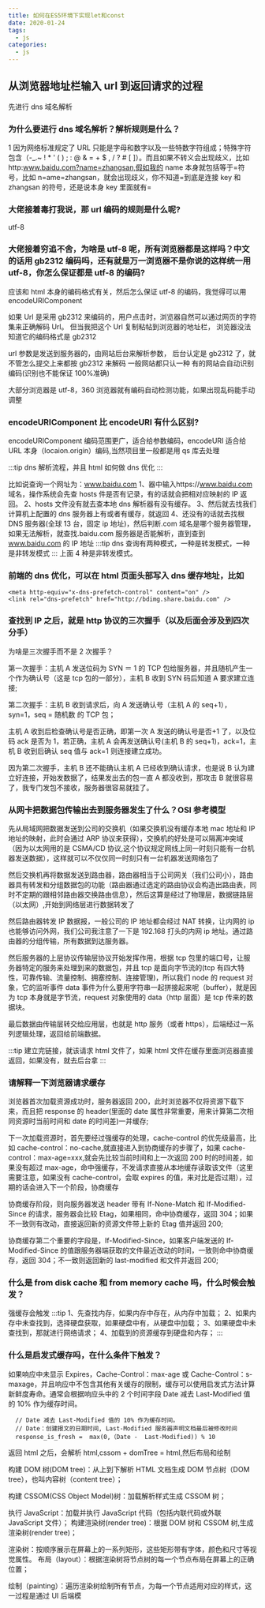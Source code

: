 ```yaml
---
title: 如何在ES5环境下实现let和const
date: 2020-01-24
tags:
  - js
categories:
  - js
---
```


## 从浏览器地址栏输入 url 到返回请求的过程

先进行 dns 域名解析

### 为什么要进行 dns 域名解析？解析规则是什么？

1 因为网络标准规定了 URL 只能是字母和数字以及一些特数字符组成；特殊字符包含（-\_.~ ! \* ' ( ) ; : @ & = + \$ , / ? # [ ]）。而且如果不转义会出现歧义，比如 http:www.baidu.com?name=zhangsan,假如我的 name 本身就包括等于=符号，比如 n=ame=zhangsan，就会出现歧义，你不知道=到底是连接 key 和 zhangsan 的符号，还是说本身 key 里面就有=

### 大佬接着毒打我说，那 url 编码的规则是什么呢?

utf-8

### 大佬接着穷追不舍，为啥是 utf-8 呢，所有浏览器都是这样吗？中文的话用 gb2312 编码吗，还有就是万一浏览器不是你说的这样统一用 utf-8，你怎么保证都是 utf-8 的编码?

应该和 html 本身的编码格式有关，然后怎么保证 utf-8 的编码，我觉得可以用 encodeURIComponent

如果 Url 是采用 gb2312 来编码的，用户点击时，浏览器自然可以通过网页的字符集来正确解码 Url。 但当我把这个 Url 复制粘帖到浏览器的地址栏， 浏览器没法知道它的编码格式是 gb2312

url 参数是发送到服务器的，由网站后台来解析参数， 后台认定是 gb2312 了，就不管怎么提交上来都按 gb2312 来解码
一般网站都只认一种 有的网站会自动识别编码(识别也不能保证 100%准确)

大部分浏览器是 utf-8，360 浏览器就有编码自动检测功能，如果出现乱码能手动调整

### encodeURIComponent 比 encodeURI 有什么区别?

encodeURIComponent 编码范围更广，适合给参数编码，encodeURI 适合给 URL 本身（locaion.origin）编码,当然项目里一般都是用 qs 库去处理

:::tip
dns 解析流程，并且 html 如何做 dns 优化
:::

比如说查询一个网址为：www.baidu.com
1、器中输入https://www.baidu.com 域名，操作系统会先查 hosts 件是否有记录，有的话就会把相对应映射的 IP 返回。
2、hosts 文件没有就去查本地 dns 解析器有没有缓存。
3、然后就去找我们计算机上配置的 dns 服务器上有或者有缓存，就返回
4、还没有的话就去找根 DNS 服务器(全球 13 台，固定 ip 地址)，然后判断.com 域名是哪个服务器管理，如果无法解析，就查找.baidu.com 服务器是否能解析，直到查到 www.baidu.com 的 IP 地址
:::tip
dns 查询有两种模式，一种是转发模式，一种是非转发模式
:::
上面 4 种是非转发模式。

### 前端的 dns 优化，可以在 html 页面头部写入 dns 缓存地址，比如

```
<meta http-equiv="x-dns-prefetch-control" content="on" />
<link rel="dns-prefetch" href="http://bdimg.share.baidu.com" />
```

### 查找到 IP 之后，就是 http 协议的三次握手（以及后面会涉及到四次分手）

为啥是三次握手而不是 2 次握手？

第一次握手：主机 A 发送位码为 SYN ＝ 1 的 TCP 包给服务器，并且随机产生一个作为确认号（这是 tcp 包的一部分），主机 B 收到 SYN 码后知道 A 要求建立连接;

第二次握手：主机 B 收到请求后，向 A 发送确认号（主机 A 的 seq+1），syn=1，seq = 随机数 的 TCP 包；

主机 A 收到后检查确认号是否正确，即第一次 A 发送的确认号是否+1 了，以及位码 ack 是否为 1，若正确，主机 A 会再发送确认号(主机 B 的 seq+1)，ack=1，主机 B 收到后确认 seq 值与 ack=1 则连接建立成功。

因为第二次握手，主机 B 还不能确认主机 A 已经收到确认请求，也是说 B 认为建立好连接，开始发数据了，结果发出去的包一直 A 都没收到，那攻击 B 就很容易了，我专门发包不接收，服务器很容易就挂了。

### 从网卡把数据包传输出去到服务器发生了什么？OSI 参考模型

先从局域网把数据发送到公司的交换机（如果交换机没有缓存本地 mac 地址和 IP 地址的映射，此时会通过 ARP 协议来获得），交换机的好处是可以隔离冲突域（因为以太网用的是 CSMA/CD 协议,这个协议规定网线上同一时刻只能有一台机器发送数据），这样就可以不仅仅同一时刻只有一台机器发送网络包了

然后交换机再将数据发送到路由器，路由器相当于公司网关（我们公司小），路由器具有转发和分组数据包的功能（路由器通过选定的路由协议会构造出路由表，同时不定期的跟相邻路由器交换路由信息），然后这算是经过了物理层，数据链路层（以太网）,开始到网络层进行数据转发了

然后路由器转发 IP 数据报，一般公司的 IP 地址都会经过 NAT 转换，让内网的 ip 也能够访问外网，我们公司我注意了一下是 192.168 打头的内网 ip 地址。通过路由器的分组传输，所有数据到达服务器。

然后服务器的上层协议传输层协议开始发挥作用，根据 tcp 包里的端口号，让服务器特定的服务来处理到来的数据包，并且 tcp 是面向字节流的(tcp 有四大特性，可靠传输、流量控制、拥塞控制、连接管理)，所以我们 node 的 request 对象，它的监听事件 data 事件为什么要用字符串一起拼接起来呢（buffer），就是因为 tcp 本身就是字节流，request 对象使用的 data（http 层面）是 tcp 传来的数据块。

最后数据由传输层转交给应用层，也就是 http 服务（或者 https），后端经过一系列逻辑处理，返回给前端数据。

:::tip
建立完链接，就该请求 html 文件了，如果 html 文件在缓存里面浏览器直接返回，如果没有，就去后台拿
:::

### 请解释一下浏览器请求缓存

浏览器首次加载资源成功时，服务器返回 200，此时浏览器不仅将资源下载下来，而且把 response 的 header(里面的 date 属性非常重要，用来计算第二次相同资源时当前时间和 date 的时间差)一并缓存;

下一次加载资源时，首先要经过强缓存的处理，cache-control 的优先级最高，比如 cache-control：no-cache,就直接进入到协商缓存的步骤了，如果 cache-control：max-age=xxx,就会先比较当前时间和上一次返回 200 时的时间差，如果没有超过 max-age，命中强缓存，不发请求直接从本地缓存读取该文件（这里需要注意，如果没有 cache-control，会取 expires 的值，来对比是否过期），过期的话会进入下一个阶段，协商缓存

协商缓存阶段，则向服务器发送 header 带有 If-None-Match 和 If-Modified-Since 的请求，服务器会比较 Etag，如果相同，命中协商缓存，返回 304；如果不一致则有改动，直接返回新的资源文件带上新的 Etag 值并返回 200;

协商缓存第二个重要的字段是，If-Modified-Since，如果客户端发送的 If-Modified-Since 的值跟服务器端获取的文件最近改动的时间，一致则命中协商缓存，返回 304；不一致则返回新的 last-modified 和文件并返回 200;

### 什么是 from disk cache 和 from memory cache 吗，什么时候会触发？

强缓存会触发
:::tip
1、先查找内存，如果内存中存在，从内存中加载；
2、如果内存中未查找到，选择硬盘获取，如果硬盘中有，从硬盘中加载；
3、如果硬盘中未查找到，那就进行网络请求；
4、加载到的资源缓存到硬盘和内存；
:::

### 什么是启发式缓存吗，在什么条件下触发？

如果响应中未显示 Expires，Cache-Control：max-age 或 Cache-Control：s-maxage，并且响应中不包含其他有关缓存的限制，缓存可以使用启发式方法计算新鲜度寿命。通常会根据响应头中的 2 个时间字段 Date 减去 Last-Modified 值的 10% 作为缓存时间。

```
  // Date 减去 Last-Modified 值的 10% 作为缓存时间。
  // Date：创建报文的日期时间, Last-Modified 服务器声明文档最后被修改时间
  response_is_fresh =  max(0,（Date -  Last-Modified)) % 10
```

返回 html 之后，会解析 html,cssom + domTree = html,然后布局和绘制

构建 DOM 树(DOM tree)：从上到下解析 HTML 文档生成 DOM 节点树（DOM tree），也叫内容树（content tree）；

构建 CSSOM(CSS Object Model)树：加载解析样式生成 CSSOM 树；

执行 JavaScript：加载并执行 JavaScript 代码（包括内联代码或外联 JavaScript 文件）；
构建渲染树(render tree)：根据 DOM 树和 CSSOM 树,生成渲染树(render tree)；

渲染树：按顺序展示在屏幕上的一系列矩形，这些矩形带有字体，颜色和尺寸等视觉属性。
布局（layout）：根据渲染树将节点树的每一个节点布局在屏幕上的正确位置；

绘制（painting）：遍历渲染树绘制所有节点，为每一个节点适用对应的样式，这一过程是通过 UI 后端模
